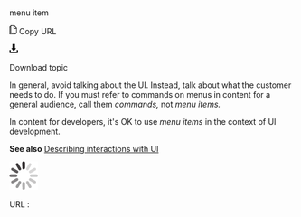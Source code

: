 # 

menu item

![Copy URL](media/menu-item/Copy.png)
Copy URL

![Download](media/menu-item/Download.png)

Download topic

In general, avoid talking about the UI. Instead, talk about what the customer needs to do. If you must refer to commands on menus in content for a general audience, call them *commands,* not *menu items.* 

In content for developers, it's OK to use *menu items* in the context of UI development. 

**See also** [Describing interactions with UI](https://worldready.cloudapp.net/Styleguide/Read?id=2700&topicid=26472)

![In progress](media/menu-item/activity-large.gif)

URL :
